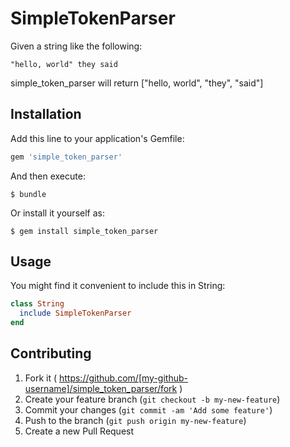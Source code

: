 # SimpleTokenParser

Given a string like the following:

```
"hello, world" they said
```

simple_token_parser will return ["hello, world", "they", "said"]

## Installation

Add this line to your application's Gemfile:

```ruby
gem 'simple_token_parser'
```

And then execute:

    $ bundle

Or install it yourself as:

    $ gem install simple_token_parser

## Usage

You might find it convenient to include this in String:

```ruby
class String
  include SimpleTokenParser
end
```

## Contributing

1. Fork it ( https://github.com/[my-github-username]/simple_token_parser/fork )
2. Create your feature branch (`git checkout -b my-new-feature`)
3. Commit your changes (`git commit -am 'Add some feature'`)
4. Push to the branch (`git push origin my-new-feature`)
5. Create a new Pull Request
